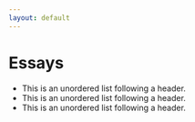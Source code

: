 ```yaml
---
layout: default
---
```


# Essays

*   This is an unordered list following a header.
*   This is an unordered list following a header.
*   This is an unordered list following a header.

